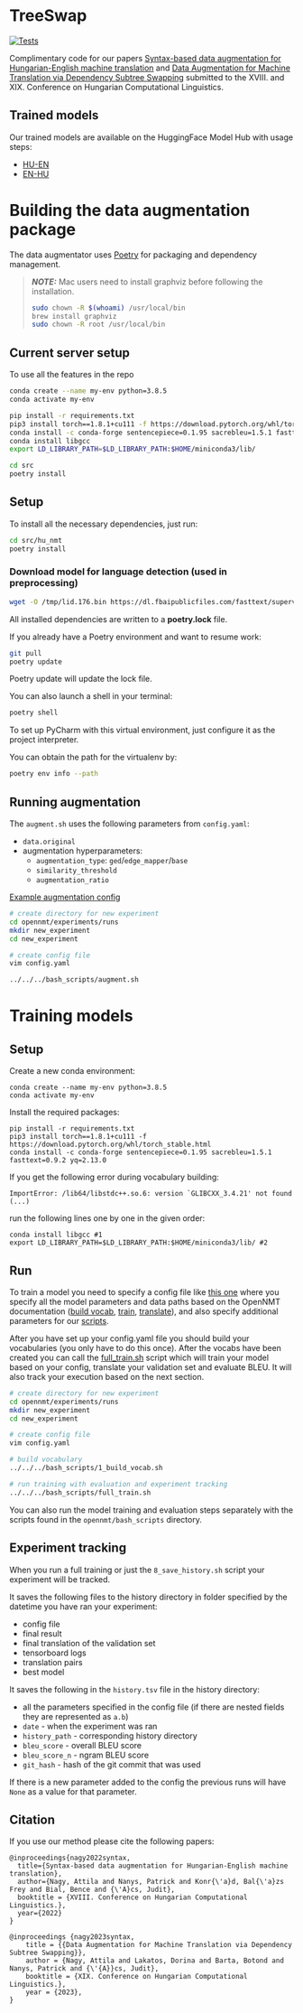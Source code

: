 # TreeSwap

[![Tests](https://github.com/attilanagy234/syntax-augmentation-nmt/actions/workflows/run-tests.yaml/badge.svg)](https://github.com/attilanagy234/syntax-augmentation-nmt/actions/workflows/run-tests.yaml)

Complimentary code for our papers [Syntax-based data augmentation for Hungarian-English machine translation](https://arxiv.org/abs/2201.06876) and [Data Augmentation for Machine Translation via Dependency Subtree Swapping](https://arxiv.org/abs/2307.07025) submitted to the XVIII. and XIX.  Conference on Hungarian Computational Linguistics.

## Trained models
Our trained models are available on the HuggingFace Model Hub with usage steps:
- [HU-EN](https://huggingface.co/SZTAKI-HLT/opennmt-hu-en)
- [EN-HU](https://huggingface.co/SZTAKI-HLT/opennmt-en-hu)

# Building the data augmentation package

The data augmentator uses [Poetry](https://python-poetry.org/) for packaging and dependency management.

> **_NOTE:_**  Mac users need to install graphviz before following the installation.
> ```bash
> sudo chown -R $(whoami) /usr/local/bin
> brew install graphviz
> sudo chown -R root /usr/local/bin
> ```

## Current server setup

To use all the features in the repo
```bash
conda create --name my-env python=3.8.5
conda activate my-env

pip install -r requirements.txt
pip3 install torch==1.8.1+cu111 -f https://download.pytorch.org/whl/torch_stable.html
conda install -c conda-forge sentencepiece=0.1.95 sacrebleu=1.5.1 fasttext=0.9.2 yq=2.13.0
conda install libgcc
export LD_LIBRARY_PATH=$LD_LIBRARY_PATH:$HOME/miniconda3/lib/

cd src
poetry install
```

## Setup
To install all the necessary dependencies, just run:
```bash
cd src/hu_nmt
poetry install
```

### Download model for language detection (used in preprocessing)
```bash
wget -O /tmp/lid.176.bin https://dl.fbaipublicfiles.com/fasttext/supervised-models/lid.176.bin
```

All installed dependencies are written to a **poetry.lock** file.


If you already have a Poetry environment and want to resume work:
```bash
git pull
poetry update
```
Poetry update will update the lock file.

You can also launch a shell in your terminal:
```bash
poetry shell
```


To set up PyCharm with this virtual environment, just configure it as the project interpreter.

You can obtain the path for the virtualenv by:
```bash
poetry env info --path
```

## Running augmentation
The `augment.sh` uses the following parameters from `config.yaml`:
- `data.original` 
- augmentation hyperparameters:
  - `augmentation_type`: `ged`/`edge_mapper`/`base`
  - `similarity_threshold`
  - `augmentation_ratio`

[Example augmentation config](https://github.com/attilanagy234/TreeSwap/tree/main/opennmt/experiments/runs/simple_aug_example/config.yaml)

```bash
# create directory for new experiment
cd opennmt/experiments/runs
mkdir new_experiment
cd new_experiment

# create config file
vim config.yaml

../../../bash_scripts/augment.sh 
```

# Training models

## Setup
Create a new conda environment:
```shell
conda create --name my-env python=3.8.5
conda activate my-env
```

Install the required packages:
```shell
pip install -r requirements.txt
pip3 install torch==1.8.1+cu111 -f https://download.pytorch.org/whl/torch_stable.html
conda install -c conda-forge sentencepiece=0.1.95 sacrebleu=1.5.1 fasttext=0.9.2 yq=2.13.0
```

If you get the following error during vocabulary building:
```
ImportError: /lib64/libstdc++.so.6: version `GLIBCXX_3.4.21' not found (...)
```

run the following lines one by one in the given order:
```shell
conda install libgcc #1
export LD_LIBRARY_PATH=$LD_LIBRARY_PATH:$HOME/miniconda3/lib/ #2
```


## Run
To train a model you need to specify a config file like [this one](hhttps://github.com/attilanagy234/hu-nmt/blob/main/opennmt/experiments/runs/huen/config.yaml) where you specify all the model parameters and data paths based on the OpenNMT documentation ([build vocab](https://opennmt.net/OpenNMT-py/options/build_vocab.html), [train](https://opennmt.net/OpenNMT-py/options/train.html), [translate](https://opennmt.net/OpenNMT-py/options/translate.html)), and also specify additional parameters for our [scripts](https://github.com/attilanagy234/hu-nmt/tree/main/opennmt/bash_scripts).

After you have set up your config.yaml file you should build your vocabularies (you only have to do this once). After the vocabs have been created you can call the [full_train.sh](https://github.com/attilanagy234/hu-nmt/blob/main/opennmt/bash_scripts/full_train.sh) script which will train your model based on your config, translate your validation set and evaluate BLEU. It will also track your execution based on the next section.

```bash
# create directory for new experiment
cd opennmt/experiments/runs
mkdir new_experiment
cd new_experiment

# create config file
vim config.yaml

# build vocabulary
../../../bash_scripts/1_build_vocab.sh

# run training with evaluation and experiment tracking
../../../bash_scripts/full_train.sh
```

You can also run the model training and evaluation steps separately with the scripts found in the `opennmt/bash_scripts` directory.

## Experiment tracking
When you run a full training or just the `8_save_history.sh` script your experiment will be tracked.

It saves the following files to the history directory in folder specified by the datetime you have ran your experiment:
- config file
- final result
- final translation of the validation set
- tensorboard logs
- translation pairs
- best model

It saves the following in the `history.tsv` file in the history directory:
- all the parameters specified in the config file (if there are nested fields they are represented as `a.b`)
- `date` - when the experiment was ran
- `history_path` - corresponding history directory
- `bleu_score` - overall BLEU score
- `bleu_score_n` - ngram BLEU score
- `git_hash` - hash of the git commit that was used

If there is a new parameter added to the config the previous runs will have `None` as a value for that parameter.

## Citation

If you use our method please cite the following papers:

```
@inproceedings{nagy2022syntax,
  title={Syntax-based data augmentation for Hungarian-English machine translation},
  author={Nagy, Attila and Nanys, Patrick and Konr{\'a}d, Bal{\'a}zs Frey and Bial, Bence and {\'A}cs, Judit},
  booktitle = {XVIII. Conference on Hungarian Computational Linguistics.},
  year={2022}
}
```

```
@inproceedings {nagy2023syntax,
    title = {{Data Augmentation for Machine Translation via Dependency Subtree Swapping}},
    author = {Nagy, Attila and Lakatos, Dorina and Barta, Botond and Nanys, Patrick and {\'{A}}cs, Judit},
    booktitle = {XIX. Conference on Hungarian Computational Linguistics.},
    year = {2023},
}
```